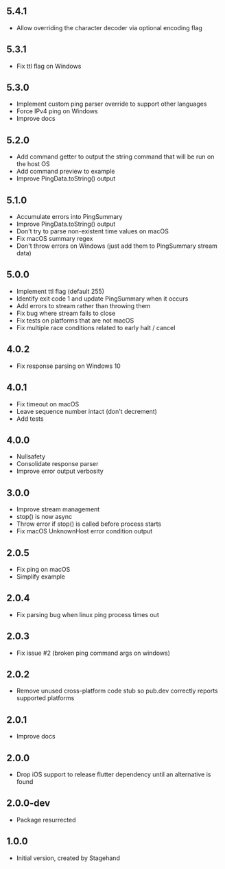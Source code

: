 ## 5.4.1

- Allow overriding the character decoder via optional encoding flag

## 5.3.1

- Fix ttl flag on Windows

## 5.3.0

- Implement custom ping parser override to support other languages
- Force IPv4 ping on Windows
- Improve docs

## 5.2.0

- Add command getter to output the string command that will be run on the host OS
- Add command preview to example
- Improve PingData.toString() output

## 5.1.0

- Accumulate errors into PingSummary
- Improve PingData.toString() output
- Don't try to parse non-existent time values on macOS
- Fix macOS summary regex
- Don't throw errors on Windows (just add them to PingSummary stream data)

## 5.0.0

- Implement ttl flag (default 255)
- Identify exit code 1 and update PingSummary when it occurs
- Add errors to stream rather than throwing them
- Fix bug where stream fails to close
- Fix tests on platforms that are not macOS
- Fix multiple race conditions related to early halt / cancel

## 4.0.2

- Fix response parsing on Windows 10

## 4.0.1

- Fix timeout on macOS
- Leave sequence number intact (don't decrement)
- Add tests

## 4.0.0

- Nullsafety
- Consolidate response parser
- Improve error output verbosity

## 3.0.0

- Improve stream management
- stop() is now async
- Throw error if stop() is called before process starts
- Fix macOS UnknownHost error condition output

## 2.0.5

- Fix ping on macOS
- Simplify example

## 2.0.4

- Fix parsing bug when linux ping process times out

## 2.0.3

- Fix issue #2 (broken ping command args on windows)

## 2.0.2

- Remove unused cross-platform code stub so pub.dev correctly reports supported platforms

## 2.0.1

- Improve docs

## 2.0.0

- Drop iOS support to release flutter dependency until an alternative is found

## 2.0.0-dev

- Package resurrected

## 1.0.0

- Initial version, created by Stagehand
